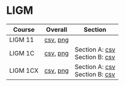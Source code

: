 # LIGM

| Course | Overall | Section |
| ------ | ------- | ------- |
| LIGM 11 | [csv](https://github.com/UCSD-Historical-Enrollment-Data/2025Spring/blob/main/overall/LIGM%2011.csv), [png](https://raw.githubusercontent.com/UCSD-Historical-Enrollment-Data/2025Spring/main/plot_overall/LIGM%2011.png) |  |
| LIGM 1C | [csv](https://github.com/UCSD-Historical-Enrollment-Data/2025Spring/blob/main/overall/LIGM%201C.csv), [png](https://raw.githubusercontent.com/UCSD-Historical-Enrollment-Data/2025Spring/main/plot_overall/LIGM%201C.png) | Section A: [csv](https://github.com/UCSD-Historical-Enrollment-Data/2025Spring/blob/main/section/LIGM%201C_A.csv)<br>Section B: [csv](https://github.com/UCSD-Historical-Enrollment-Data/2025Spring/blob/main/section/LIGM%201C_B.csv) |
| LIGM 1CX | [csv](https://github.com/UCSD-Historical-Enrollment-Data/2025Spring/blob/main/overall/LIGM%201CX.csv), [png](https://raw.githubusercontent.com/UCSD-Historical-Enrollment-Data/2025Spring/main/plot_overall/LIGM%201CX.png) | Section A: [csv](https://github.com/UCSD-Historical-Enrollment-Data/2025Spring/blob/main/section/LIGM%201CX_A.csv)<br>Section B: [csv](https://github.com/UCSD-Historical-Enrollment-Data/2025Spring/blob/main/section/LIGM%201CX_B.csv) |
